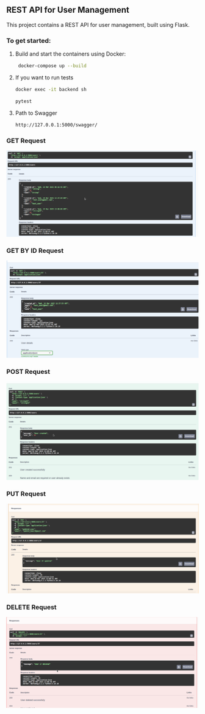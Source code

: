 ## REST API for User Management

This project contains a REST API for user management, built using Flask.

### To get started:

1. Build and start the containers using Docker:
   ```bash
    docker-compose up --build
   ```

2. If you want to run tests
    ```bash
    docker exec -it backend sh
    ```

    ```bash
    pytest
    ```

3. Path to Swagger
   ```bash
   http://127.0.0.1:5000/swagger/
   ```



### GET Request
![GET](./images/GET.png)

### GET BY ID Request
![GET_BY_ID](./images/GET_BY_ID.png)

### POST Request
![POST](./images/POST.png)

### PUT Request
![PUT](./images/PUT.png)

### DELETE Request
![DELETE](./images/DELETE.png)
